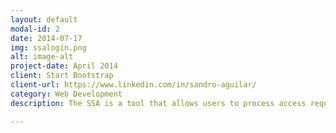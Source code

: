 ```yaml
---
layout: default
modal-id: 2
date: 2014-07-17
img: ssalogin.png
alt: image-alt
project-date: April 2014
client: Start Bootstrap
client-url: https://www.linkedin.com/in/sandro-aguilar/
category: Web Development
description: The SSA is a tool that allows users to process access request for personal, vehicular and crew members, permanent and temporary, in an easy way and with a friendly interface.

---
```

